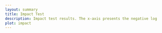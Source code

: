 ```yaml
---
layout: summary
title: Impact Test
description: Impact test results. The x-axis presents the negative log p-value obtained by eVIP (L1000), and the y-axis represents the negative log p-value obtained by cmVIP. The dotted lines represent the significant threshold considered in this study (0.05). Each point is one allele and its color indicates the prediction agreement between the two platforms&#59; green is impactful by both platforms, gray is neutral by both platforms, pink is impactful by Cell Painting only, and blue is impactful by L1000 only.
plot: impact
---
```

